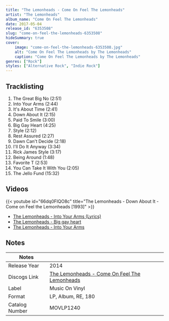 ```yaml
---
title: "The Lemonheads - Come On Feel The Lemonheads"
artist: "The Lemonheads"
album_name: "Come On Feel The Lemonheads"
date: 2017-05-04
release_id: "6353508"
slug: "come-on-feel-the-lemonheads-6353508"
hideSummary: true
cover:
    image: "come-on-feel-the-lemonheads-6353508.jpg"
    alt: "Come On Feel The Lemonheads by The Lemonheads"
    caption: "Come On Feel The Lemonheads by The Lemonheads"
genres: ["Rock"]
styles: ["Alternative Rock", "Indie Rock"]
---
```


## Tracklisting
1. The Great Big No (2:51)
2. Into Your Arms (2:44)
3. It's About Time (2:41)
4. Down About It (2:15)
5. Paid To Smile (3:00)
6. Big Gay Heart (4:25)
7. Style (2:12)
8. Rest Assured (2:27)
9. Dawn Can't Decide (2:18)
10. I'll Do It Anyway (3:34)
11. Rick James Style (3:17)
12. Being Around (1:48)
13. Favorite T (2:53)
14. You Can Take It With You (2:05)
15. The Jello Fund (15:32)

## Videos
{{< youtube id="66dq0FIQO8c" title="The Lemonheads - Down About It - Come on Feel the Lemonheads [1993]" >}}
- [The Lemonheads - Into Your Arms (Lyrics)](https://www.youtube.com/watch?v=Kt-lmyQG6GI)
- [The Lemonheads - Big gay heart](https://www.youtube.com/watch?v=wnxTjW8MBlc)
- [The Lemonheads - Into Your Arms](https://www.youtube.com/watch?v=ZhlJCQH7-SQ)


## Notes

| Notes          |             |
| ---------------| ----------- |
| Release Year   | 2014 |
| Discogs Link   | [The Lemonheads - Come On Feel The Lemonheads](https://www.discogs.com/release/6353508-The-Lemonheads-Come-On-Feel-The-Lemonheads) |
| Label          | Music On Vinyl |
| Format         | LP, Album, RE, 180 |
| Catalog Number | MOVLP1240 |



